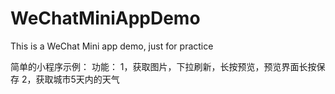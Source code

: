 # WeChatMiniAppDemo
This is a WeChat Mini app demo, just for practice

简单的小程序示例：
功能：
1，获取图片，下拉刷新，长按预览，预览界面长按保存
2，获取城市5天内的天气

